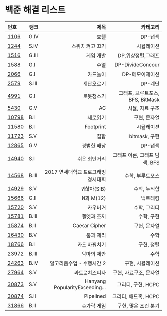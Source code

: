 # 백준 해결 리스트


|번호|랭크|제목|카테고리|
|:---|---|---:|------:|
|[1106](https://www.acmicpc.net/problem/1106)|G.IV|호텔|DP-냅색|  
|[1244](https://www.acmicpc.net/problem/1244)|S.IV|스위치 켜고 끄기|시뮬레이션| 
|[1516](https://www.acmicpc.net/problem/1516)|G.III|게임 개발| DP,위상정렬,그래프|  
|[1588](https://www.acmicpc.net/problem/1588)|G.I|수열|DP-DivideConcour|
|[2066](https://www.acmicpc.net/problem/2066)|G.I|카드놀이|DP-메모이제이션|
|[2579](https://www.acmicpc.net/problem/2579)|S.III|계단오르기|DP-계단| 
|[4991](https://www.acmicpc.net/problem/4991)|G.I|로봇청소기|그래프, 브루트포스, BFS, BitMask|
|[5430](https://www.acmicpc.net/problem/5430)|G.V|AC|시뮬, 자료 구조|
|[10798](https://www.acmicpc.net/problem/10798)|B.I|세로읽기|구현, 문자열|
|[11580](https://www.acmicpc.net/problem/11580)|B.I|Footprint|시뮬레이션|
|[11723](https://www.acmicpc.net/problem/11723)|S.V|집합|bitmask, 구현|
|[12865](https://www.acmicpc.net/problem/12865)|G.V|평범한 배낭| DP-냅색|
|[14940](https://www.acmicpc.net/problem/14940)|S.I|쉬운 최단거리| 그래프 이론, 그래프 탐색, BFS|
|[14568](https://www.acmicpc.net/problem/14568)|B.III|2017 연세대학교 프로그래밍 경시대회| 수학, 부루트포스|
|[14929](https://www.acmicpc.net/problem/14920)|S.V|귀찮아(SIB)| 수학, 누적합|
|[15666](https://www.acmicpc.net/problem/15666)|G.II|N과 M(12)|백트래킹|
|[15720](https://www.acmicpc.net/problem/15720)|S.V|카우버거|수학, 그리디|
|[15781](https://www.acmicpc.net/problem/15781)|B.III|헬멧과 조끼|수학, 구현|
|[15874](https://www.acmicpc.net/problem/15874)|B.II|Caesar Cipher|구현, 문자열|
|[16430](https://www.acmicpc.net/problem/16430)|B.V|톰과 제리|수학|
|[18766](https://www.acmicpc.net/problem/18766)|B.I|카드 바꿔치기|구현, 정렬|
|[23972](https://www.acmicpc.net/problem/23972)|B.III|악마의 제안|수학|
|[24263](https://www.acmicpc.net/problem/24263)|B.IV|알고리즘수업 - 수행시간 2|구현, 시뮬레이션|
|[27964](https://www.acmicpc.net/problem/27694)|S.V|콰트로치즈피자|구현, 자료구조, 문자열|
|[30873](https://www.acmicpc.net/problem/30873)|S.V|Hanyang PopularityExceeding...|그리디, 구현, HCPC|
|[30874](https://www.acmicpc.net/problem/30874)|S.II|Pipelined|그리디, 애드혹, HCPC|
|[31866](https://www.acmicpc.net/problem/31866)|B.II|손가락 게임|구현, 많은 조건 분기|



